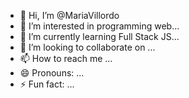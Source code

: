 - 👋 Hi, I’m @MariaVillordo
- 👀 I’m interested in programming web...
- 🌱 I’m currently learning Full Stack  JS...
- 💞️ I’m looking to collaborate on ...
- 📫 How to reach me ...
- 😄 Pronouns: ...
- ⚡ Fun fact: ...

<!---
MariaVillordo/MariaVillordo is a ✨ special ✨ repository because its `README.md` (this file) appears on your GitHub profile.
You can click the Preview link to take a look at your changes.
--->
